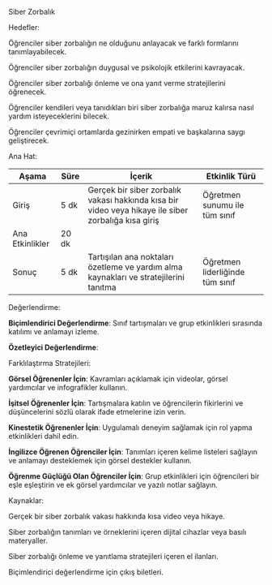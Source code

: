Siber Zorbalık

Hedefler:

Öğrenciler siber zorbalığın ne olduğunu anlayacak ve farklı formlarını tanımlayabilecek.

Öğrenciler siber zorbalığın duygusal ve psikolojik etkilerini kavrayacak.

Öğrenciler siber zorbalığı önleme ve ona yanıt verme stratejilerini öğrenecek.

Öğrenciler kendileri veya tanıdıkları biri siber zorbalığa maruz kalırsa nasıl yardım isteyeceklerini bilecek.

Öğrenciler çevrimiçi ortamlarda gezinirken empati ve başkalarına saygı geliştirecek.

Ana Hat:

| Aşama         | Süre  | İçerik                                                                                            | Etkinlik Türü                        |
|---------------|-------|---------------------------------------------------------------------------------------------------|--------------------------------------|
| Giriş         | 5 dk  | Gerçek bir siber zorbalık vakası hakkında kısa bir video veya hikaye ile siber zorbalığa kısa giriş | Öğretmen sunumu ile tüm sınıf        |
| Ana Etkinlikler | 20 dk |                                                                                                   |                                      |
| Sonuç         | 5 dk  | Tartışılan ana noktaları özetleme ve yardım alma kaynakları ve stratejilerini tanıtma               | Öğretmen liderliğinde tüm sınıf      |

Değerlendirme:

**Biçimlendirici Değerlendirme**: Sınıf tartışmaları ve grup etkinlikleri sırasında katılımı ve anlamayı izleme.

**Özetleyici Değerlendirme**:

Farklılaştırma Stratejileri:

**Görsel Öğrenenler İçin**: Kavramları açıklamak için videolar, görsel yardımcılar ve infografikler kullanın.

**İşitsel Öğrenenler İçin**: Tartışmalara katılın ve öğrencilerin fikirlerini ve düşüncelerini sözlü olarak ifade etmelerine izin verin.

**Kinestetik Öğrenenler İçin**: Uygulamalı deneyim sağlamak için rol yapma etkinlikleri dahil edin.

**İngilizce Öğrenen Öğrenciler İçin**: Tanımları içeren kelime listeleri sağlayın ve anlamayı desteklemek için görsel destekler kullanın.

**Öğrenme Güçlüğü Olan Öğrenciler İçin**: Grup etkinlikleri için öğrencileri bir eşle eşleştirin ve ek görsel yardımcılar ve yazılı notlar sağlayın.

Kaynaklar:

Gerçek bir siber zorbalık vakası hakkında kısa video veya hikaye.

Siber zorbalığın tanımları ve örneklerini içeren dijital cihazlar veya basılı materyaller.

Siber zorbalığı önleme ve yanıtlama stratejileri içeren el ilanları.

Biçimlendirici değerlendirme için çıkış biletleri.